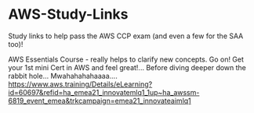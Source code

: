 # AWS-Study-Links
Study links to help pass the AWS CCP exam (and even a few for the SAA too)!

AWS Essentials Course - really helps to clarify new concepts. Go on! Get your 1st mini Cert in AWS and feel great!...
Before diving deeper down the rabbit hole... Mwahahahahaaaa....
https://www.aws.training/Details/eLearning?id=60697&refid=ha_emea21_innovatemlq1_1up~ha_awssm-6819_event_emea&trkcampaign=emea21_innovateaimlq1

